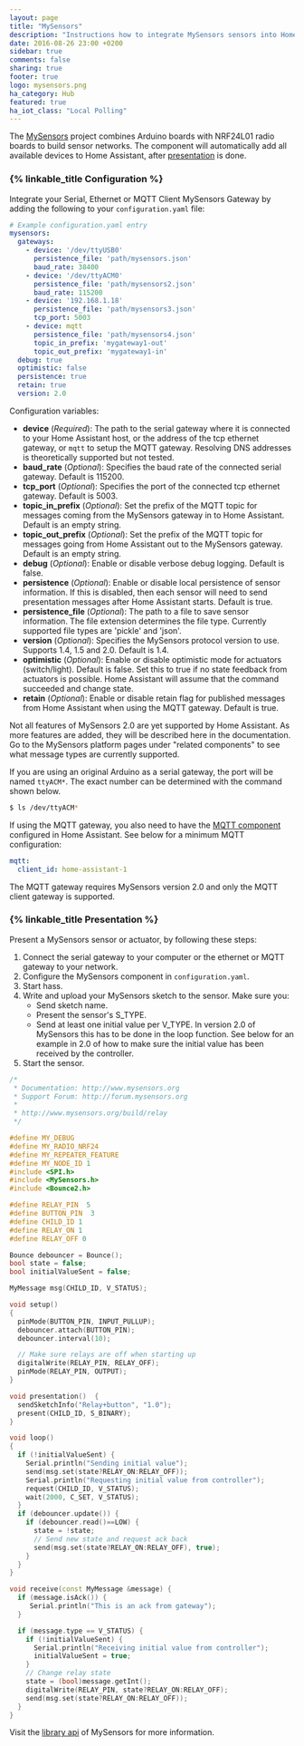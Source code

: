 ```yaml
---
layout: page
title: "MySensors"
description: "Instructions how to integrate MySensors sensors into Home Assistant."
date: 2016-08-26 23:00 +0200
sidebar: true
comments: false
sharing: true
footer: true
logo: mysensors.png
ha_category: Hub
featured: true
ha_iot_class: "Local Polling"
---
```


The [MySensors](https://www.mysensors.org) project combines Arduino boards with NRF24L01 radio boards to build sensor networks. The component will automatically add all available devices to Home Assistant, after [presentation](#presentation) is done.

### {% linkable_title Configuration %}

Integrate your Serial, Ethernet or MQTT Client MySensors Gateway by adding the following to your `configuration.yaml` file:

```yaml
# Example configuration.yaml entry
mysensors:
  gateways:
    - device: '/dev/ttyUSB0'
      persistence_file: 'path/mysensors.json'
      baud_rate: 38400
    - device: '/dev/ttyACM0'
      persistence_file: 'path/mysensors2.json'
      baud_rate: 115200
    - device: '192.168.1.18'
      persistence_file: 'path/mysensors3.json'
      tcp_port: 5003
    - device: mqtt
      persistence_file: 'path/mysensors4.json'
      topic_in_prefix: 'mygateway1-out'
      topic_out_prefix: 'mygateway1-in'
  debug: true
  optimistic: false
  persistence: true
  retain: true
  version: 2.0
```

Configuration variables:

- **device** (*Required*): The path to the serial gateway where it is connected to your Home Assistant host, or the address of the tcp ethernet gateway, or `mqtt` to setup the MQTT gateway. Resolving DNS addresses is theoretically supported but not tested.
- **baud_rate** (*Optional*): Specifies the baud rate of the connected serial gateway. Default is 115200.
- **tcp_port** (*Optional*): Specifies the port of the connected tcp ethernet gateway. Default is 5003.
- **topic_in_prefix** (*Optional*): Set the prefix of the MQTT topic for messages coming from the MySensors gateway in to Home Assistant. Default is an empty string.
- **topic_out_prefix** (*Optional*): Set the prefix of the MQTT topic for messages going from Home Assistant out to the MySensors gateway. Default is an empty string.
- **debug** (*Optional*): Enable or disable verbose debug logging. Default is false.
- **persistence** (*Optional*): Enable or disable local persistence of sensor information. If this is disabled, then each sensor will need to send presentation messages after Home Assistant starts. Default is true.
- **persistence_file** (*Optional*): The path to a file to save sensor information. The file extension determines the file type. Currently supported file types are 'pickle' and 'json'.
- **version** (*Optional*): Specifies the MySensors protocol version to use. Supports 1.4, 1.5 and 2.0. Default is 1.4.
- **optimistic** (*Optional*): Enable or disable optimistic mode for actuators (switch/light). Default is false. Set this to true if no state feedback from actuators is possible. Home Assistant will assume that the command succeeded and change state.
- **retain** (*Optional*): Enable or disable retain flag for published messages from Home Assistant when using the MQTT gateway. Default is true.

<p class='note'>
Not all features of MySensors 2.0 are yet supported by Home Assistant. As more features are added, they will be described here in the documentation. Go to the MySensors platform pages under "related components" to see what message types are currently supported.
</p>

If you are using an original Arduino as a serial gateway, the port will be named `ttyACM*`. The exact number can be determined with the command shown below.

```bash
$ ls /dev/ttyACM*
```

If using the MQTT gateway, you also need to have the [MQTT component](/components/mqtt/) configured in Home Assistant. See below for a minimum MQTT configuration:

```yaml
mqtt:
  client_id: home-assistant-1
```

<p class='note'>
The MQTT gateway requires MySensors version 2.0 and only the MQTT client gateway is supported.
</p>

### {% linkable_title Presentation %}

Present a MySensors sensor or actuator, by following these steps:

1. Connect the serial gateway to your computer or the ethernet or MQTT gateway to your network.
2. Configure the MySensors component in `configuration.yaml`.
3. Start hass.
4. Write and upload your MySensors sketch to the sensor. Make sure you:
    - Send sketch name.
    - Present the sensor's S_TYPE.
    - Send at least one initial value per V_TYPE. In version 2.0 of MySensors this has to be done in the loop function. See below for an example in 2.0 of how to make sure the initial value has been received by the controller.
5. Start the sensor.

```cpp
/*
 * Documentation: http://www.mysensors.org
 * Support Forum: http://forum.mysensors.org
 *
 * http://www.mysensors.org/build/relay
 */

#define MY_DEBUG
#define MY_RADIO_NRF24
#define MY_REPEATER_FEATURE
#define MY_NODE_ID 1
#include <SPI.h>
#include <MySensors.h>
#include <Bounce2.h>

#define RELAY_PIN  5
#define BUTTON_PIN  3
#define CHILD_ID 1
#define RELAY_ON 1
#define RELAY_OFF 0

Bounce debouncer = Bounce();
bool state = false;
bool initialValueSent = false;

MyMessage msg(CHILD_ID, V_STATUS);

void setup()
{
  pinMode(BUTTON_PIN, INPUT_PULLUP);
  debouncer.attach(BUTTON_PIN);
  debouncer.interval(10);

  // Make sure relays are off when starting up
  digitalWrite(RELAY_PIN, RELAY_OFF);
  pinMode(RELAY_PIN, OUTPUT);
}

void presentation()  {
  sendSketchInfo("Relay+button", "1.0");
  present(CHILD_ID, S_BINARY);
}

void loop()
{
  if (!initialValueSent) {
    Serial.println("Sending initial value");
    send(msg.set(state?RELAY_ON:RELAY_OFF));
    Serial.println("Requesting initial value from controller");
    request(CHILD_ID, V_STATUS);
    wait(2000, C_SET, V_STATUS);
  }
  if (debouncer.update()) {
    if (debouncer.read()==LOW) {
      state = !state;
      // Send new state and request ack back
      send(msg.set(state?RELAY_ON:RELAY_OFF), true);
    }
  }
}

void receive(const MyMessage &message) {
  if (message.isAck()) {
     Serial.println("This is an ack from gateway");
  }

  if (message.type == V_STATUS) {
    if (!initialValueSent) {
      Serial.println("Receiving initial value from controller");
      initialValueSent = true;
    }
    // Change relay state
    state = (bool)message.getInt();
    digitalWrite(RELAY_PIN, state?RELAY_ON:RELAY_OFF);
    send(msg.set(state?RELAY_ON:RELAY_OFF));
  }
}
```

Visit the [library api] of MySensors for more information.

[library api]: https://www.mysensors.org/download/sensor_api_15
